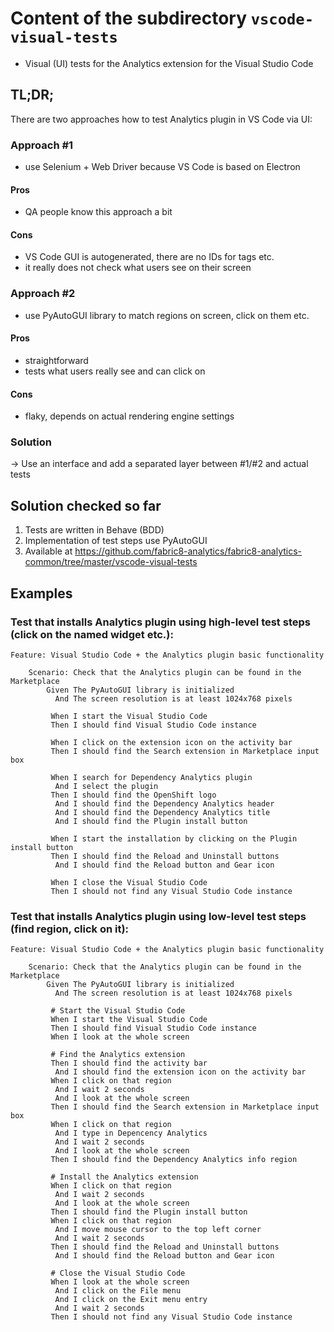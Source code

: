 # Content of the subdirectory `vscode-visual-tests`

  * Visual (UI) tests for the Analytics extension for the Visual Studio Code

## TL;DR;

There are two approaches how to test Analytics plugin in VS Code via UI:

### Approach #1

  * use Selenium + Web Driver because VS Code is based on Electron

#### Pros

  * QA people know this approach a bit

#### Cons

  * VS Code GUI is autogenerated, there are no IDs for tags etc.
  * it really does not check what users see on their screen

### Approach #2

  * use PyAutoGUI library to match regions on screen, click on them etc.

#### Pros

  * straightforward
  * tests what users really see and can click on

#### Cons

  * flaky, depends on actual rendering engine settings

### Solution

-> Use an interface and add a separated layer between #1/#2 and actual tests

## Solution checked so far

1. Tests are written in Behave (BDD)
2. Implementation of test steps use PyAutoGUI
3. Available at https://github.com/fabric8-analytics/fabric8-analytics-common/tree/master/vscode-visual-tests

## Examples

### Test that installs Analytics plugin using high-level test steps (click on the named widget etc.):

```
Feature: Visual Studio Code + the Analytics plugin basic functionality

    Scenario: Check that the Analytics plugin can be found in the Marketplace
        Given The PyAutoGUI library is initialized
          And The screen resolution is at least 1024x768 pixels

         When I start the Visual Studio Code
         Then I should find Visual Studio Code instance

         When I click on the extension icon on the activity bar
         Then I should find the Search extension in Marketplace input box

         When I search for Dependency Analytics plugin
          And I select the plugin
         Then I should find the OpenShift logo
          And I should find the Dependency Analytics header
          And I should find the Dependency Analytics title
          And I should find the Plugin install button

         When I start the installation by clicking on the Plugin install button
         Then I should find the Reload and Uninstall buttons
          And I should find the Reload button and Gear icon

         When I close the Visual Studio Code
         Then I should not find any Visual Studio Code instance
```



### Test that installs Analytics plugin using low-level test steps (find region, click on it):

```
Feature: Visual Studio Code + the Analytics plugin basic functionality

    Scenario: Check that the Analytics plugin can be found in the Marketplace
        Given The PyAutoGUI library is initialized
          And The screen resolution is at least 1024x768 pixels

         # Start the Visual Studio Code
         When I start the Visual Studio Code
         Then I should find Visual Studio Code instance
         When I look at the whole screen

         # Find the Analytics extension
         Then I should find the activity bar
          And I should find the extension icon on the activity bar
         When I click on that region
          And I wait 2 seconds
          And I look at the whole screen
         Then I should find the Search extension in Marketplace input box
         When I click on that region
          And I type in Depencency Analytics
          And I wait 2 seconds
          And I look at the whole screen
         Then I should find the Dependency Analytics info region

         # Install the Analytics extension
         When I click on that region
          And I wait 2 seconds
          And I look at the whole screen
         Then I should find the Plugin install button
         When I click on that region
          And I move mouse cursor to the top left corner
          And I wait 2 seconds
         Then I should find the Reload and Uninstall buttons
          And I should find the Reload button and Gear icon

         # Close the Visual Studio Code
         When I look at the whole screen
          And I click on the File menu
          And I click on the Exit menu entry
          And I wait 2 seconds
         Then I should not find any Visual Studio Code instance
```
